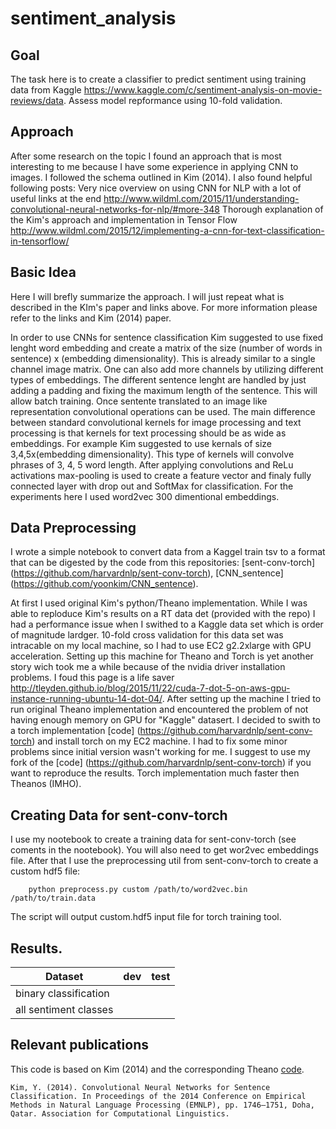 # sentiment_analysis

## Goal
The task here is to create a classifier to predict sentiment using training data
from Kaggle https://www.kaggle.com/c/sentiment-analysis-on-movie-reviews/data.
Assess model repformance using 10-fold validation.

## Approach

After some research on the topic I found an approach that is most interesting to me 
because I have some experience in applying CNN to images. 
I followed the schema outlined in Kim (2014). I also found helpful following posts:
Very nice overview on using CNN for NLP with a lot of useful links at the end
http://www.wildml.com/2015/11/understanding-convolutional-neural-networks-for-nlp/#more-348
Thorough explanation of the Kim's approach and implementation in Tensor Flow
http://www.wildml.com/2015/12/implementing-a-cnn-for-text-classification-in-tensorflow/

## Basic Idea

Here I will brefly summarize the approach. I will just repeat what is described in the KIm's paper and links above. For more information please refer to the links and Kim (2014) paper.

In order to use CNNs for sentence classification Kim suggested to use fixed lenght word embedding and 
create a matrix of the size (number of words in sentence) x (embedding dimensionality). This is already similar to a single channel image matrix. One can also add more channels by utilizing different types of embeddings. The different sentence lenght are handled by just adding a padding and fixing the maximum length of the sentence. This will allow batch training.
Once sentente translated to an image like representation convolutional operations can be used. The main difference between standard convolutional kernels for image processing and text processing is that kernels for text processing should be as wide as embeddings. For example Kim suggested to use kernals of size 3,4,5x(embedding dimensionality). This type of kernels will convolve phrases of 3, 4, 5 word length. After applying convolutions and ReLu activations max-pooling is used to create a feature vector and finaly fully connected layer with drop out and SoftMax for classification. For the experiments here I used word2vec 300 dimentional embeddings. 

## Data Preprocessing

I wrote a simple notebook to convert data from a Kaggel train tsv to a format that can be digested by
the code from this repositories: [sent-conv-torch] (https://github.com/harvardnlp/sent-conv-torch), [CNN_sentence] (https://github.com/yoonkim/CNN_sentence).

At first I used original Kim's python/Theano implementation. While I was able to reploduce Kim's results on a RT data det (provided with the repo) I had a performance issue when I swithed to a Kaggle data set which is order of magnitude lardger. 10-fold cross validation for this data set was intracable on my local machine, so I had to use EC2 g2.2xlarge with GPU acceleration. Setting up this machine for Theano and Torch is yet another story wich took me a while because of the nvidia driver installation problems. I foud this page is a life saver http://tleyden.github.io/blog/2015/11/22/cuda-7-dot-5-on-aws-gpu-instance-running-ubuntu-14-dot-04/. 
After setting up the machine I tried to run original Theano implementation and encountered the problem of not having enough memory on GPU for "Kaggle" datasert. I decided to swith to a torch implementation [code] (https://github.com/harvardnlp/sent-conv-torch) and install torch on my EC2 machine. I had to fix some minor problems since initial version wasn't working for me. I suggest to use my fork of the [code] (https://github.com/harvardnlp/sent-conv-torch) if you want to reproduce the results. Torch implementation much faster then Theanos (IMHO).

## Creating Data for sent-conv-torch
I use my nootebook to create a training data for sent-conv-torch (see coments in the nootebook).
You will also need to get wor2vec embeddings file.
After that I use the preprocessing util from sent-conv-torch to create a custom hdf5 file:
      
        python preprocess.py custom /path/to/word2vec.bin /path/to/train.data

The script will output custom.hdf5 input file for torch training tool.

## Results.
Dataset | dev | test
---|---|---
binary classification | |
all sentiment classes | |
      

## Relevant publications

This code is based on Kim (2014) and the corresponding Theano [code](https://github.com/yoonkim/CNN_sentence/).

    Kim, Y. (2014). Convolutional Neural Networks for Sentence Classification. In Proceedings of the 2014 Conference on Empirical Methods in Natural Language Processing (EMNLP), pp. 1746–1751, Doha, Qatar. Association for Computational Linguistics.
